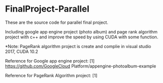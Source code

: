 # FinalProject-Parallel

These are the source code for parallel final project. 

Including google app engine project (photo album) and page rank algorithm project with c++ and improve the speed by using CUDA with some function.

*Note: PageRank algorithm project is create and complie in visual studio 2017, CUDA 10.2

Reference for Google app engine project:
[1] https://github.com/GoogleCloud Platform/appengine-photoalbum-example

Reference for PageRank Algorithm project:
[1]
